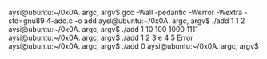 aysi@ubuntu:~/0x0A. argc, argv$ gcc -Wall -pedantic -Werror -Wextra -std=gnu89 4-add.c -o add
aysi@ubuntu:~/0x0A. argc, argv$ ./add 1 1
2
aysi@ubuntu:~/0x0A. argc, argv$ ./add 1 10 100 1000
1111
aysi@ubuntu:~/0x0A. argc, argv$ ./add 1 2 3 e 4 5
Error
aysi@ubuntu:~/0x0A. argc, argv$ ./add
0
aysi@ubuntu:~/0x0A. argc, argv$ 